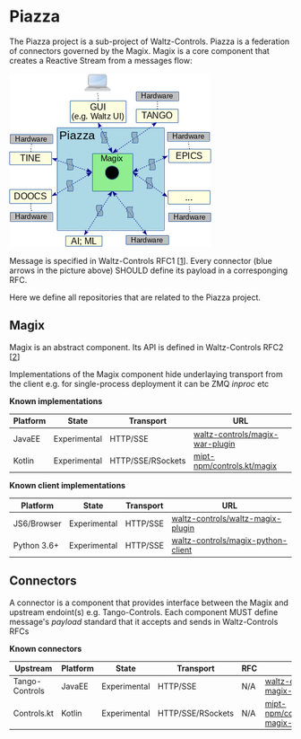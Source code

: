 # Piazza

The Piazza project is a sub-project of Waltz-Controls. Piazza is a federation of connectors governed by the Magix. Magix is a core component that creates a Reactive Stream from a messages flow:

![](assets/images_for_WaC_piazza.png)

Message is specified in Waltz-Controls RFC1 [[1](https://github.com/waltz-controls/rfc/tree/master/1)]. Every connector (blue arrows in the picture above) SHOULD define its payload in a corresponging RFC.

Here we define all repositories that are related to the Piazza project.

## Magix

Magix is an abstract component. Its API is defined in Waltz-Controls RFC2 [[2](https://github.com/waltz-controls/rfc/tree/master/2)]

Implementations of the Magix component hide underlaying transport from the client e.g. for single-process deployment it can be ZMQ *inproc* etc

**Known implementations**

| Platform | State | Transport | URL |
|----------|-------|-----|-----------|
| JavaEE   | Experimental | HTTP/SSE | [waltz-controls/magix-war-plugin](https://github.com/waltz-controls/magix-war-plugin) |
| Kotlin   | Experimental | HTTP/SSE/RSockets | [mipt-npm/controls.kt/magix](https://github.com/mipt-npm/controls.kt/tree/dev/magix) |

**Known client implementations**

| Platform | State | Transport | URL |
|----------|-------|-----|-----------|
| JS6/Browser   | Experimental | HTTP/SSE | [waltz-controls/waltz-magix-plugin](https://github.com/waltz-controls/waltz-magix-plugin) |
| Python 3.6+ | Experimental | HTTP/SSE | [waltz-controls/magix-python-client](https://github.com/waltz-controls/magix-python-client)

## Connectors

A connector is a component that provides interface between the Magix and upstream endoint(s) e.g. Tango-Controls. Each component MUST define message's *payload* standard that it accepts and sends in Waltz-Controls RFCs

**Known connectors**

| Upstream | Platform | State | Transport | RFC | URL |
|----------|----------|-------|-----|----|-----------|
| Tango-Controls | JavaEE   | Experimental | HTTP/SSE | N/A | [waltz-controls/tango-magix-connector](https://github.com/waltz-controls/magix-tango-connector) |
| Controls.kt | Kotlin   | Experimental | HTTP/SSE/RSockets | N/A | [mipt-npm/controls.kt/controls-magix-client](https://github.com/mipt-npm/controls.kt/tree/dev/controls-magix-client) |
